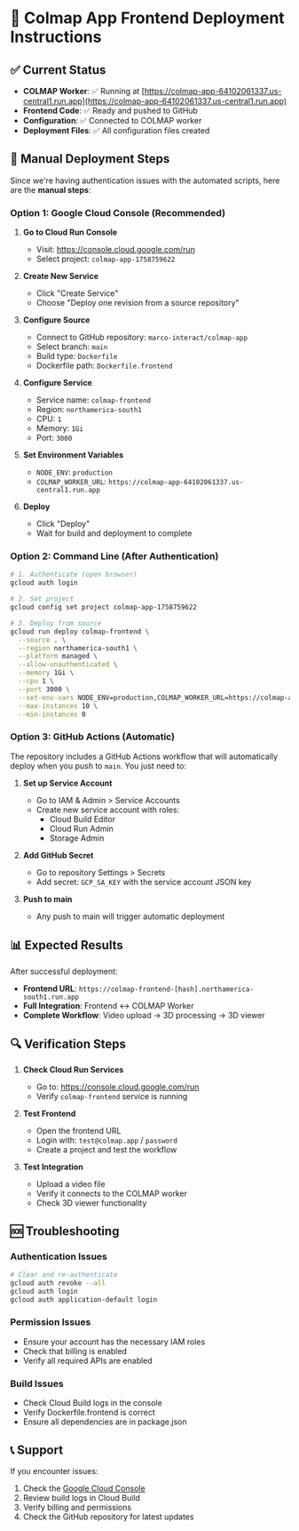 # 🚀 Colmap App Frontend Deployment Instructions

## ✅ Current Status

- **COLMAP Worker**: ✅ Running at [https://colmap-app-64102061337.us-central1.run.app](https://colmap-app-64102061337.us-central1.run.app)
- **Frontend Code**: ✅ Ready and pushed to GitHub
- **Configuration**: ✅ Connected to COLMAP worker
- **Deployment Files**: ✅ All configuration files created

## 🔧 Manual Deployment Steps

Since we're having authentication issues with the automated scripts, here are the **manual steps**:

### Option 1: Google Cloud Console (Recommended)

1. **Go to Cloud Run Console**
   - Visit: https://console.cloud.google.com/run
   - Select project: `colmap-app-1758759622`

2. **Create New Service**
   - Click "Create Service"
   - Choose "Deploy one revision from a source repository"

3. **Configure Source**
   - Connect to GitHub repository: `marco-interact/colmap-app`
   - Select branch: `main`
   - Build type: `Dockerfile`
   - Dockerfile path: `Dockerfile.frontend`

4. **Configure Service**
   - Service name: `colmap-frontend`
   - Region: `northamerica-south1`
   - CPU: `1`
   - Memory: `1Gi`
   - Port: `3000`

5. **Set Environment Variables**
   - `NODE_ENV`: `production`
   - `COLMAP_WORKER_URL`: `https://colmap-app-64102061337.us-central1.run.app`

6. **Deploy**
   - Click "Deploy"
   - Wait for build and deployment to complete

### Option 2: Command Line (After Authentication)

```bash
# 1. Authenticate (open browser)
gcloud auth login

# 2. Set project
gcloud config set project colmap-app-1758759622

# 3. Deploy from source
gcloud run deploy colmap-frontend \
  --source . \
  --region northamerica-south1 \
  --platform managed \
  --allow-unauthenticated \
  --memory 1Gi \
  --cpu 1 \
  --port 3000 \
  --set-env-vars NODE_ENV=production,COLMAP_WORKER_URL=https://colmap-app-64102061337.us-central1.run.app \
  --max-instances 10 \
  --min-instances 0
```

### Option 3: GitHub Actions (Automatic)

The repository includes a GitHub Actions workflow that will automatically deploy when you push to `main`. You just need to:

1. **Set up Service Account**
   - Go to IAM & Admin > Service Accounts
   - Create new service account with roles:
     - Cloud Build Editor
     - Cloud Run Admin
     - Storage Admin

2. **Add GitHub Secret**
   - Go to repository Settings > Secrets
   - Add secret: `GCP_SA_KEY` with the service account JSON key

3. **Push to main**
   - Any push to main will trigger automatic deployment

## 📊 Expected Results

After successful deployment:

- **Frontend URL**: `https://colmap-frontend-[hash].northamerica-south1.run.app`
- **Full Integration**: Frontend ↔ COLMAP Worker
- **Complete Workflow**: Video upload → 3D processing → 3D viewer

## 🔍 Verification Steps

1. **Check Cloud Run Services**
   - Go to: https://console.cloud.google.com/run
   - Verify `colmap-frontend` service is running

2. **Test Frontend**
   - Open the frontend URL
   - Login with: `test@colmap.app` / `password`
   - Create a project and test the workflow

3. **Test Integration**
   - Upload a video file
   - Verify it connects to the COLMAP worker
   - Check 3D viewer functionality

## 🆘 Troubleshooting

### Authentication Issues
```bash
# Clear and re-authenticate
gcloud auth revoke --all
gcloud auth login
gcloud auth application-default login
```

### Permission Issues
- Ensure your account has the necessary IAM roles
- Check that billing is enabled
- Verify all required APIs are enabled

### Build Issues
- Check Cloud Build logs in the console
- Verify Dockerfile.frontend is correct
- Ensure all dependencies are in package.json

## 📞 Support

If you encounter issues:
1. Check the [Google Cloud Console](https://console.cloud.google.com/run)
2. Review build logs in Cloud Build
3. Verify billing and permissions
4. Check the GitHub repository for latest updates
